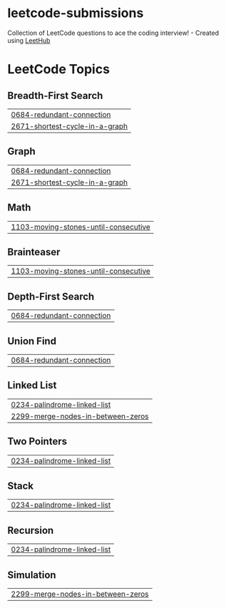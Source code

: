 # leetcode-submissions
Collection of LeetCode questions to ace the coding interview! - Created using [LeetHub](https://github.com/QasimWani/LeetHub)

<!---LeetCode Topics Start-->
# LeetCode Topics
## Breadth-First Search
|  |
| ------- |
| [0684-redundant-connection](https://github.com/UkcaGreen/leetcode-submissions/tree/master/0684-redundant-connection) |
| [2671-shortest-cycle-in-a-graph](https://github.com/UkcaGreen/leetcode-submissions/tree/master/2671-shortest-cycle-in-a-graph) |
## Graph
|  |
| ------- |
| [0684-redundant-connection](https://github.com/UkcaGreen/leetcode-submissions/tree/master/0684-redundant-connection) |
| [2671-shortest-cycle-in-a-graph](https://github.com/UkcaGreen/leetcode-submissions/tree/master/2671-shortest-cycle-in-a-graph) |
## Math
|  |
| ------- |
| [1103-moving-stones-until-consecutive](https://github.com/UkcaGreen/leetcode-submissions/tree/master/1103-moving-stones-until-consecutive) |
## Brainteaser
|  |
| ------- |
| [1103-moving-stones-until-consecutive](https://github.com/UkcaGreen/leetcode-submissions/tree/master/1103-moving-stones-until-consecutive) |
## Depth-First Search
|  |
| ------- |
| [0684-redundant-connection](https://github.com/UkcaGreen/leetcode-submissions/tree/master/0684-redundant-connection) |
## Union Find
|  |
| ------- |
| [0684-redundant-connection](https://github.com/UkcaGreen/leetcode-submissions/tree/master/0684-redundant-connection) |
## Linked List
|  |
| ------- |
| [0234-palindrome-linked-list](https://github.com/UkcaGreen/leetcode-submissions/tree/master/0234-palindrome-linked-list) |
| [2299-merge-nodes-in-between-zeros](https://github.com/UkcaGreen/leetcode-submissions/tree/master/2299-merge-nodes-in-between-zeros) |
## Two Pointers
|  |
| ------- |
| [0234-palindrome-linked-list](https://github.com/UkcaGreen/leetcode-submissions/tree/master/0234-palindrome-linked-list) |
## Stack
|  |
| ------- |
| [0234-palindrome-linked-list](https://github.com/UkcaGreen/leetcode-submissions/tree/master/0234-palindrome-linked-list) |
## Recursion
|  |
| ------- |
| [0234-palindrome-linked-list](https://github.com/UkcaGreen/leetcode-submissions/tree/master/0234-palindrome-linked-list) |
## Simulation
|  |
| ------- |
| [2299-merge-nodes-in-between-zeros](https://github.com/UkcaGreen/leetcode-submissions/tree/master/2299-merge-nodes-in-between-zeros) |
<!---LeetCode Topics End-->